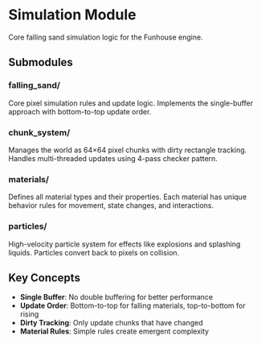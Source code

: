 # Simulation Module

Core falling sand simulation logic for the Funhouse engine.

## Submodules

### falling_sand/
Core pixel simulation rules and update logic. Implements the single-buffer approach with bottom-to-top update order.

### chunk_system/
Manages the world as 64×64 pixel chunks with dirty rectangle tracking. Handles multi-threaded updates using 4-pass checker pattern.

### materials/
Defines all material types and their properties. Each material has unique behavior rules for movement, state changes, and interactions.

### particles/
High-velocity particle system for effects like explosions and splashing liquids. Particles convert back to pixels on collision.

## Key Concepts

- **Single Buffer**: No double buffering for better performance
- **Update Order**: Bottom-to-top for falling materials, top-to-bottom for rising
- **Dirty Tracking**: Only update chunks that have changed
- **Material Rules**: Simple rules create emergent complexity